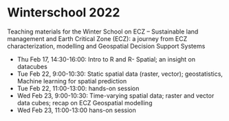 # Winterschool 2022

Teaching materials for the Winter School on ECZ – Sustainable land management and Earth Critical Zone (ECZ): a journey from ECZ characterization, modelling and Geospatial Decision Support Systems

* Thu Feb 17, 14:30-16:00: Intro to R and R- Spatial; an insight on datacubes
* Tue Feb 22, 9:00-10:30: Static spatial data (raster, vector); geostatistics, Machine learning for spatial prediction
* Tue Feb 22, 11:00-13:00: hands-on session
* Wed Feb 23, 9:00-10:30: Time-varying spatial data; raster and vector data cubes; recap on ECZ Geospatial modelling 
* Wed Feb 23, 11:00-13:00 hans-on session



